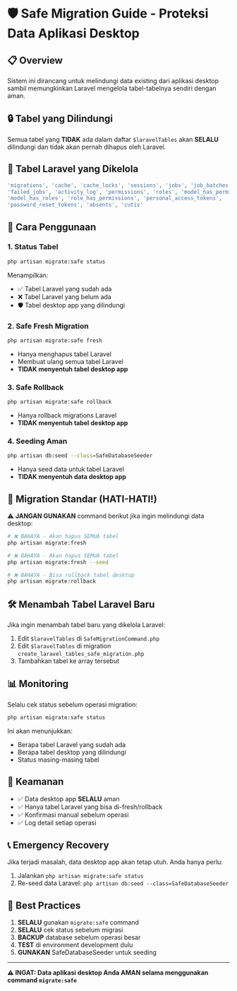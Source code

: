 # 🛡️ Safe Migration Guide - Proteksi Data Aplikasi Desktop

## 📋 Overview

Sistem ini dirancang untuk melindungi data existing dari aplikasi desktop sambil memungkinkan Laravel mengelola tabel-tabelnya sendiri dengan aman.

## 🔒 Tabel yang Dilindungi

Semua tabel yang **TIDAK** ada dalam daftar `$laravelTables` akan **SELALU** dilindungi dan tidak akan pernah dihapus oleh Laravel.

## 📝 Tabel Laravel yang Dikelola

```php
'migrations', 'cache', 'cache_locks', 'sessions', 'jobs', 'job_batches', 
'failed_jobs', 'activity_log', 'permissions', 'roles', 'model_has_permissions', 
'model_has_roles', 'role_has_permissions', 'personal_access_tokens', 
'password_reset_tokens', 'absents', 'cutis'
```

## 🚀 Cara Penggunaan

### 1. Status Tabel
```bash
php artisan migrate:safe status
```
Menampilkan:
- ✅ Tabel Laravel yang sudah ada
- ❌ Tabel Laravel yang belum ada  
- 🛡️ Tabel desktop app yang dilindungi

### 2. Safe Fresh Migration
```bash
php artisan migrate:safe fresh
```
- Hanya menghapus tabel Laravel
- Membuat ulang semua tabel Laravel
- **TIDAK menyentuh tabel desktop app**

### 3. Safe Rollback
```bash
php artisan migrate:safe rollback
```
- Hanya rollback migrations Laravel
- **TIDAK menyentuh tabel desktop app**

### 4. Seeding Aman
```bash
php artisan db:seed --class=SafeDatabaseSeeder
```
- Hanya seed data untuk tabel Laravel
- **TIDAK menyentuh data desktop app**

## 🔧 Migration Standar (HATI-HATI!)

⚠️ **JANGAN GUNAKAN** command berikut jika ingin melindungi data desktop:

```bash
# ❌ BAHAYA - Akan hapus SEMUA tabel
php artisan migrate:fresh

# ❌ BAHAYA - Akan hapus SEMUA tabel  
php artisan migrate:fresh --seed

# ❌ BAHAYA - Bisa rollback tabel desktop
php artisan migrate:rollback
```

## 🛠️ Menambah Tabel Laravel Baru

Jika ingin menambah tabel baru yang dikelola Laravel:

1. Edit `$laravelTables` di `SafeMigrationCommand.php`
2. Edit `$laravelTables` di migration `create_laravel_tables_safe_migration.php`
3. Tambahkan tabel ke array tersebut

## 📊 Monitoring

Selalu cek status sebelum operasi migration:

```bash
php artisan migrate:safe status
```

Ini akan menunjukkan:
- Berapa tabel Laravel yang sudah ada
- Berapa tabel desktop yang dilindungi
- Status masing-masing tabel

## 🔐 Keamanan

- ✅ Data desktop app **SELALU** aman
- ✅ Hanya tabel Laravel yang bisa di-fresh/rollback
- ✅ Konfirmasi manual sebelum operasi
- ✅ Log detail setiap operasi

## 📞 Emergency Recovery

Jika terjadi masalah, data desktop app akan tetap utuh. Anda hanya perlu:

1. Jalankan `php artisan migrate:safe status`
2. Re-seed data Laravel: `php artisan db:seed --class=SafeDatabaseSeeder`

## 🎯 Best Practices

1. **SELALU** gunakan `migrate:safe` command
2. **SELALU** cek status sebelum migrasi
3. **BACKUP** database sebelum operasi besar
4. **TEST** di environment development dulu
5. **GUNAKAN** SafeDatabaseSeeder untuk seeding

---

**⚠️ INGAT: Data aplikasi desktop Anda AMAN selama menggunakan command `migrate:safe`**